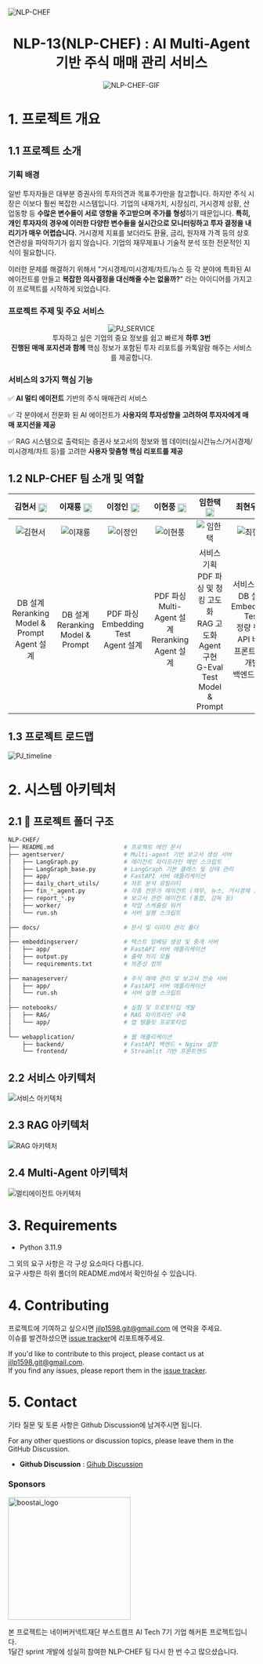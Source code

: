 ![NLP-CHEF](./docs/NLP-CHEF.png)

<div align='center'>

  # **NLP-13(NLP-CHEF) : AI Multi-Agent 기반 주식 매매 관리 서비스**

</div>

<div align='center'>

![NLP-CHEF-GIF](./docs/NLP_CHEF_시현GIF.gif)

</div>

# **1. 프로젝트 개요**
## **1.1 프로젝트 소개**

### **기획 배경**
일반 투자자들은 대부분 증권사의 투자의견과 목표주가만을 참고합니다. 하지만 주식 시장은 이보다 훨씬 복잡한 시스템입니다. 기업의 내재가치, 시장심리, 거시경제 상황, 산업동향 등 **수많은 변수들이 서로 영향을 주고받으며 주가를 형성**하기 때문입니다. **특히, 개인 투자자의 경우에 이러한 다양한 변수들을 실시간으로 모니터링하고 투자 결정을 내리기가 매우 어렵습니다.** 거시경제 지표를 보더라도 환율, 금리, 원자재 가격 등의 상호 연관성을 파악하기가 쉽지 않습니다. 기업의 재무제표나 기술적 분석 또한 전문적인 지식이 필요합니다.<br>

이러한 문제를 해결하기 위해서 "거시경제/미시경제/차트/뉴스 등 각 분야에 특화된 AI 에이전트를 만들고 **복잡한 의사결정을 대신해줄 수는 없을까?**" 라는 아이디어를 가지고 이 프로젝트를 시작하게 되었습니다.<br>

### **프로젝트 주제 및 주요 서비스**
<div align='center'>

![PJ_SERVICE](./docs/image2.png)<br>
투자하고 싶은 기업의 중요 정보를 쉽고 빠르게 **하루 3번**<br> **진행된 매매 포지션과 함께** 핵심 정보가 포함된 투자 리포트를 카톡알람 해주는 서비스를 제공합니다.
</div>


### **서비스의 3가지 핵심 기능**

✅ **AI 멀티 에이전트** 기반의 주식 매매관리 서비스<br>

✅ 각 분야에서 전문화 된 AI 에이전트가 **사용자의 투자성향을 고려하여 투자자에게 매매 포지션을 제공**<br> 

✅ RAG 시스템으로 출력되는 증권사 보고서의 정보와 웹 데이터(실시간뉴스/거시경제/미시경제/차트 등)를 고려한 **사용자 맞춤형 핵심 리포트를 제공**


## **1.2 NLP-CHEF 팀 소개 및 역할**

| 김현서 [<img src="./docs/github_official_logo.png" width=18 style="vertical-align:middle;" />](https://github.com/kimhyeonseo0830) | 이재룡 [<img src="./docs/github_official_logo.png" width=18 style="vertical-align:middle;" />](https://github.com/So1pi) | 이정인 [<img src="./docs/github_official_logo.png" width=18 style="vertical-align:middle;" />](https://github.com/unsolomon) | 이현풍 [<img src="./docs/github_official_logo.png" width=18 style="vertical-align:middle;" />](https://github.com/P-oong) | 임한택 [<img src="./docs/github_official_logo.png" width=18 style="vertical-align:middle;" />](https://github.com/LHANTAEK) | 최현우 [<img src="./docs/github_official_logo.png" width=18 style="vertical-align:middle;" />](https://github.com/pica-git0) |
|:---:|:---:|:---:|:---:|:---:|:---:|
| ![김현서](https://avatars.githubusercontent.com/u/176917012?v=4) | ![이재룡](https://avatars.githubusercontent.com/u/173986541?v=4) | ![이정인](https://avatars.githubusercontent.com/u/180611698?v=4) | ![이현풍](https://avatars.githubusercontent.com/u/115058644?v=4) | ![임한택](https://avatars.githubusercontent.com/u/143519383) | ![최현우](https://avatars.githubusercontent.com/u/176974888?v=4) |
| DB 설계<br>Reranking<br>Model & Prompt<br>Agent 설계 | DB 설계<br>Reranking<br>Model & Prompt | PDF 파싱<br>Embedding Test<br>Agent 설계 | PDF 파싱<br>Multi-Agent 설계<br>Reranking<br>Agent 설계 | 서비스 기획<br>PDF 파싱 및 청킹 고도화<br>RAG 고도화<br>Agent 구현<br>G-Eval Test<br>Model & Prompt | 서비스 기획<br>DB 설계<br>Embedding Test<br>정량 평가 API 배포<br>프론트엔드 개발<br>백엔드 개발 |

## **1.3 프로젝트 로드맵**
![PJ_timeline](./docs/PJ_timeline.png)


# **2. 시스템 아키텍처**

## 2.1 📁 **프로젝트 폴더 구조**

```sh
NLP-CHEF/
├── README.md                    # 프로젝트 메인 문서
├── agentserver/                 # Multi-agent 기반 보고서 생성 서버
│   ├── LangGraph.py             # 에이전트 파이프라인 메인 스크립트
│   ├── LangGraph_base.py        # LangGraph 기본 클래스 및 상태 관리
│   ├── app/                     # FastAPI 서버 애플리케이션
│   ├── daily_chart_utils/       # 차트 분석 유틸리티
│   ├── fin_*_agent.py           # 각종 전문가 에이전트 (재무, 뉴스, 거시경제 등)
│   ├── report_*.py              # 보고서 관련 에이전트 (통합, 감독 등)
│   ├── worker/                  # 작업 스케줄링 워커
│   └── run.sh                   # 서버 실행 스크립트
│
├── docs/                        # 문서 및 이미지 관리 폴더
│
├── embeddingserver/             # 텍스트 임베딩 생성 및 중개 서버
│   ├── app/                     # FastAPI 서버 애플리케이션
│   ├── output.py                # 출력 처리 모듈
│   └── requirements.txt         # 의존성 정의
│
├── manageserver/                # 주식 매매 관리 및 보고서 전송 서버
│   ├── app/                     # FastAPI 서버 애플리케이션
│   └── run.sh                   # 서버 실행 스크립트
│
├── notebooks/                   # 실험 및 프로토타입 개발
│   ├── RAG/                     # RAG 파이프라인 구축
│   └── app/                     # 앱 템플릿 프로토타입
│
└── webapplication/              # 웹 애플리케이션
    ├── backend/                 # FastAPI 백엔드 + Nginx 설정
    └── frontend/                # Streamlit 기반 프론트엔드

```

## **2.2 서비스 아키텍처**
![서비스 아키텍처](./docs/system_arc.png)

## **2.3 RAG 아키텍처**
![RAG 아키텍처](./docs/RAG_arc.png)

## **2.4 Multi-Agent 아키텍처**
![멀티에이전트 아키텍처](./docs/multi_agent.png)

# 3. Requirements
- Python 3.11.9

그 외의 요구 사항은 각 구성 요소마다 다릅니다.<br>요구 사항은 하위 폴더의 README.md에서 확인하실 수 있습니다.


# 4. Contributing
프로젝트에 기여하고 싶으시면 jilp1598.git@gmail.com 에 연락을 주세요.<br>
이슈를 발견하셨으면 [issue tracker](https://github.com/boostcampaitech7/level2-nlp-generationfornlp-nlp-13-lv3/issues/new)에 리포트해주세요.<br>

If you'd like to contribute to this project, please contact us at jilp1598.git@gmail.com.<br>  If you find any issues, please report them in the [issue tracker](https://github.com/boostcampaitech7/level2-nlp-generationfornlp-nlp-13-lv3/issues/new).<br>

# 5. Contact

기타 질문 및 토론 사항은 Github Discussion에 남겨주시면 됩니다.  

For any other questions or discussion topics, please leave them in the GitHub Discussion.


- **Github Discussion** : [Gihub Discussion](https://github.com/boostcampaitech7/level2-nlp-generationfornlp-nlp-13-lv3/discussions)






### Sponsors
<a href="https://boostcamp.connect.or.kr/program_ai.html"><img src="docs/boostai_logo.png" alt="boostai_logo" width="250px"></a>

본 프로젝트는 네이버커넥트재단 부스트캠프 AI Tech 7기 기업 해커톤 프로젝트입니다.<br>
1달간 sprint 개발에 성실히 참여한 NLP-CHEF 팀 다시 한 번 수고 많으셨습니다.<br>
